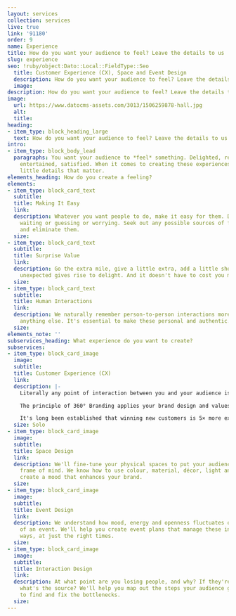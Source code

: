 ```yaml
---
layout: services
collection: services
live: true
link: '91180'
order: 9
name: Experience
title: How do you want your audience to feel? Leave the details to us
slug: experience
seo: !ruby/object:Dato::Local::FieldType::Seo
  title: Customer Experience (CX), Space and Event Design
  description: How do you want your audience to feel? Leave the details to us.
  image: 
description: How do you want your audience to feel? Leave the details to us.
image:
  url: https://www.datocms-assets.com/3013/1506259878-hall.jpg
  alt: 
  title: 
heading:
- item_type: block_heading_large
  text: How do you want your audience to feel? Leave the details to us.
intro:
- item_type: block_body_lead
  paragraphs: You want your audience to *feel* something. Delighted, relaxed, inspired,
    entertained, satisfied. When it comes to creating these experiences, it's the
    little details that matter.
elements_heading: How do you create a feeling?
elements:
- item_type: block_card_text
  subtitle: 
  title: Making It Easy
  link: 
  description: Whatever you want people to do, make it easy for them. Don't keep them
    waiting or guessing or worrying. Seek out any possible sources of frustration
    and eliminate them.
  size: 
- item_type: block_card_text
  subtitle: 
  title: Surprise Value
  link: 
  description: Go the extra mile, give a little extra, add a little showmanship. The
    unexpected gives rise to delight. And it doesn't have to cost you more.
  size: 
- item_type: block_card_text
  subtitle: 
  title: Human Interactions
  link: 
  description: We naturally remember person-to-person interactions more vividly than
    anything else. It's essential to make these personal and authentic.
  size: 
elements_note: ''
subservices_heading: What experience do you want to create?
subservices:
- item_type: block_card_image
  image: 
  subtitle: 
  title: Customer Experience (CX)
  link: 
  description: |-
    Literally any point of interaction between you and your audience is a 'touchpoint': not just the sign outside your door, but the back of a receipt, the feel of a desk.

    The principle of 360° Branding applies your brand design and values to every touchpoint – to perfectly orchestrate the customer experience.

    It's long been established that winning new customers is 5× more expensive than keeping existing ones. So give customers an experience they can't get anywhere else.
  size: Solo
- item_type: block_card_image
  image: 
  subtitle: 
  title: Space Design
  link: 
  description: We'll fine-tune your physical spaces to put your audience in the right
    frame of mind. We know how to use colour, material, décor, light and space to
    create a mood that enhances your brand.
  size: 
- item_type: block_card_image
  image: 
  subtitle: 
  title: Event Design
  link: 
  description: We understand how mood, energy and openness fluctuates over the course
    of an event. We'll help you create event plans that manage these in just the right
    ways, at just the right times.
  size: 
- item_type: block_card_image
  image: 
  subtitle: 
  title: Interaction Design
  link: 
  description: At what point are you losing people, and why? If they're dissatisfied,
    what's the source? We'll help you map out the steps your audience goes through,
    to find and fix the bottlenecks.
  size: 
---
```


